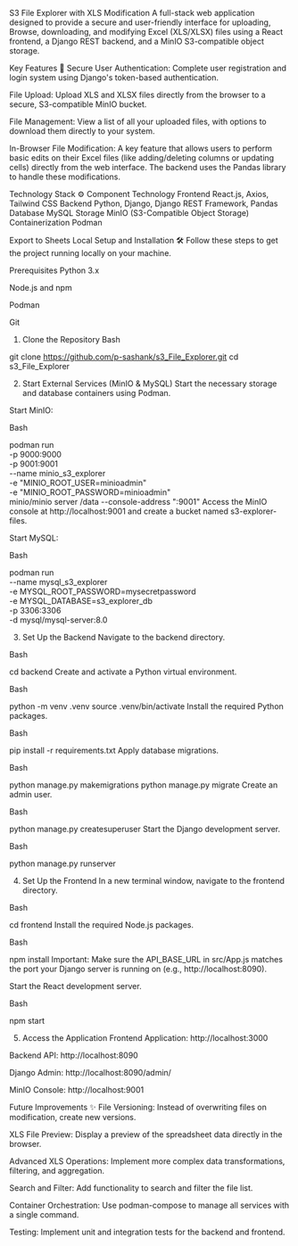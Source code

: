 S3 File Explorer with XLS Modification
A full-stack web application designed to provide a secure and user-friendly interface for uploading, Browse, downloading, and modifying Excel (XLS/XLSX) files using a React frontend, a Django REST backend, and a MinIO S3-compatible object storage.

Key Features 🚀
Secure User Authentication: Complete user registration and login system using Django's token-based authentication.

File Upload: Upload XLS and XLSX files directly from the browser to a secure, S3-compatible MinIO bucket.

File Management: View a list of all your uploaded files, with options to download them directly to your system.

In-Browser File Modification: A key feature that allows users to perform basic edits on their Excel files (like adding/deleting columns or updating cells) directly from the web interface. The backend uses the Pandas library to handle these modifications.

Technology Stack ⚙️
Component Technology
Frontend React.js, Axios, Tailwind CSS
Backend Python, Django, Django REST Framework, Pandas
Database MySQL
Storage MinIO (S3-Compatible Object Storage)
Containerization Podman

Export to Sheets
Local Setup and Installation 🛠️
Follow these steps to get the project running locally on your machine.

Prerequisites
Python 3.x

Node.js and npm

Podman

Git

1. Clone the Repository
   Bash

git clone https://github.com/p-sashank/s3_File_Explorer.git
cd s3_File_Explorer

2. Start External Services (MinIO & MySQL)
   Start the necessary storage and database containers using Podman.

Start MinIO:

Bash

podman run \
 -p 9000:9000 \
 -p 9001:9001 \
 --name minio_s3_explorer \
 -e "MINIO_ROOT_USER=minioadmin" \
 -e "MINIO_ROOT_PASSWORD=minioadmin" \
 minio/minio server /data --console-address ":9001"
Access the MinIO console at http://localhost:9001 and create a bucket named s3-explorer-files.

Start MySQL:

Bash

podman run \
 --name mysql_s3_explorer \
 -e MYSQL_ROOT_PASSWORD=mysecretpassword \
 -e MYSQL_DATABASE=s3_explorer_db \
 -p 3306:3306 \
 -d mysql/mysql-server:8.0

3. Set Up the Backend
   Navigate to the backend directory.

Bash

cd backend
Create and activate a Python virtual environment.

Bash

python -m venv .venv
source .venv/bin/activate
Install the required Python packages.

Bash

pip install -r requirements.txt
Apply database migrations.

Bash

python manage.py makemigrations
python manage.py migrate
Create an admin user.

Bash

python manage.py createsuperuser
Start the Django development server.

Bash

python manage.py runserver 

4. Set Up the Frontend
   In a new terminal window, navigate to the frontend directory.

Bash

cd frontend
Install the required Node.js packages.

Bash

npm install
Important: Make sure the API_BASE_URL in src/App.js matches the port your Django server is running on (e.g., http://localhost:8090).

Start the React development server.

Bash

npm start

5. Access the Application
   Frontend Application: http://localhost:3000

Backend API: http://localhost:8090

Django Admin: http://localhost:8090/admin/

MinIO Console: http://localhost:9001

Future Improvements ✨
File Versioning: Instead of overwriting files on modification, create new versions.

XLS File Preview: Display a preview of the spreadsheet data directly in the browser.

Advanced XLS Operations: Implement more complex data transformations, filtering, and aggregation.

Search and Filter: Add functionality to search and filter the file list.

Container Orchestration: Use podman-compose to manage all services with a single command.

Testing: Implement unit and integration tests for the backend and frontend.
